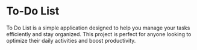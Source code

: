 # To-Do List

To Do List is a simple application designed to help you manage your tasks efficiently and stay organized. 
This project is perfect for anyone looking to optimize their daily activities and boost productivity.
